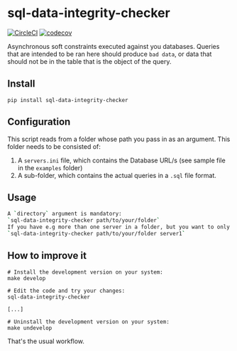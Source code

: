 # sql-data-integrity-checker

[![CircleCI](https://circleci.com/gh/percolate/sql-data-integrity-checker.svg?style=svg)](https://circleci.com/gh/percolate/sql-data-integrity-checker)
[![codecov](https://codecov.io/gh/percolate/sql-data-integrity-checker/branch/master/graph/badge.svg)](https://codecov.io/gh/percolate/sql-data-integrity-checker)

Asynchronous soft constraints executed against you databases. Queries that are intended to be ran here should produce `bad data`, or data that should not be in the table that is the object of the query.

## Install
`pip install sql-data-integrity-checker`

## Configuration

This script reads from a folder whose path you pass in as an argument. This folder needs to be consisted of:
1. A `servers.ini` file, which contains the Database URL/s (see sample file in the `examples` folder)
2. A sub-folder, which contains the actual queries in a `.sql` file format.

## Usage

```bash
A `directory` argument is mandatory:
`sql-data-integrity-checker path/to/your/folder`
If you have e.g more than one server in a folder, but you want to only run one of them, an optional `server` argument can be passed as well:
`sql-data-integrity-checker path/to/your/folder server1`
```

## How to improve it

```
# Install the development version on your system:
make develop

# Edit the code and try your changes:
sql-data-integrity-checker

[...]

# Uninstall the development version on your system:
make undevelop
```

That's the usual workflow.
